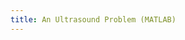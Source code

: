 ```yaml
---
title: An Ultrasound Problem (MATLAB)
---
```


<object data="../../../assets/docs/ultrasound.pdf" type="application/pdf" width="700px" height="700px"></object>

